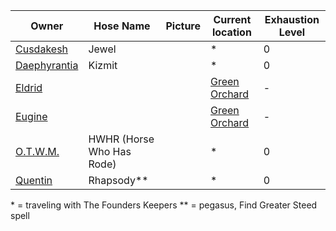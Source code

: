 | Owner | Hose Name | Picture | Current location | Exhaustion Level |
| --- | --- | --- | --- | --- |
| [Cusdakesh](PCs/Cusdakesh%20Greyskull.md) | Jewel | | * | 0 |
| [Daephyrantia](PCs/Daephyrantia%20Pholpfi.md) | Kizmit | | * | 0 |
| [Eldrid](PCs/Eldrid%20Vannar.md) | | | [Green Orchard](../Locations/Green%20Orchard.md) | - |
| [Eugine](PCs/Eugine%20Brawnanvil.md) | | | [Green Orchard](../Locations/Green%20Orchard.md) | - |
| [O.T.W.M.](PCs/O.T.W.M..md) | HWHR (Horse Who Has Rode) | | * | 0 |
| [Quentin](PCs/Quentin%20Thexius.md) | Rhapsody** | | * | 0 |


\* = traveling with The Founders Keepers
\** = pegasus, Find Greater Steed spell